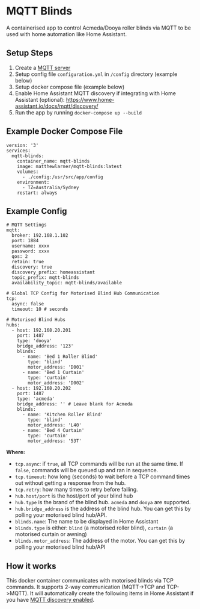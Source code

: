 # MQTT Blinds
A containerised app to control Acmeda/Dooya roller blinds via MQTT to be used with home automation like Home Assistant.

## Setup Steps
1. Create a [MQTT server](https://hub.docker.com/_/eclipse-mosquitto)
2. Setup config file `configuration.yml` in `/config` directory (example below)
3. Setup docker compose file (example below)
4. Enable Home Assistant MQTT discovery if integrating with Home Assistant (optional): https://www.home-assistant.io/docs/mqtt/discovery/
5. Run the app by running `docker-compose up --build`

## Example Docker Compose File
```
version: '3'
services:
  mqtt-blinds:
    container_name: mqtt-blinds
    image: matthewlarner/mqtt-blinds:latest
    volumes:
      - ./config:/usr/src/app/config
    environment:
      - TZ=Australia/Sydney
    restart: always
```

## Example Config

```
# MQTT Settings
mqtt:
  broker: 192.168.1.102
  port: 1884
  username: xxxx
  password: xxxx
  qos: 2
  retain: true
  discovery: true
  discovery_prefix: homeassistant
  topic_prefix: mqtt-blinds
  availability_topic: mqtt-blinds/available

# Global TCP Config for Motorised Blind Hub Communication
tcp:
  async: false
  timeout: 10 # seconds

# Motorised Blind Hubs
hubs:
  - host: 192.168.20.201
    port: 1487
    type: 'dooya'
    bridge_address: '123'
    blinds:
      - name: 'Bed 1 Roller Blind'
        type: 'blind'
        motor_address: 'D001'
      - name: 'Bed 1 Curtain'
        type: 'curtain'
        motor_address: 'D002'
  - host: 192.168.20.202
    port: 1487
    type: 'acmeda'
    bridge_address: '' # Leave blank for Acmeda
    blinds:
      - name: 'Kitchen Roller Blind'
        type: 'blind'
        motor_address: 'L40'
      - name: 'Bed 4 Curtain'
        type: 'curtain'
        motor_address: '53T'
```

**Where:**
- `tcp.async`: if `true`, all TCP commands will be run at the same time. If `false`, commands will be queued up and ran in sequence.
- `tcp.timeout`: how long (seconds) to wait before a TCP command times out without getting a response from the hub.
- `tcp.retry`: how many times to retry before failing.
- `hub.host/port` is the host/port of your blind hub
- `hub.type` is the brand of the blind hub. `acmeda` and `dooya` are supported.
- `hub.bridge_address` is the address of the blind hub. You can get this by polling your motorised blind hub/API.
- `blinds.name`: The name to be displayed in Home Assistant
- `blinds.type` is either: `blind` (a motorised roller blind), `curtain` (a motorised curtain or awning)
- `blinds.motor_address`: The address of the motor. You can get this by polling your motorised blind hub/API

## How it works
This docker container communicates with motorised blinds via TCP commands. It supports 2-way communication (MQTT->TCP and TCP->MQTT). It will automatically create the following items in Home Assistant if you have [MQTT discovery enabled](https://www.home-assistant.io/docs/mqtt/discovery/). 

